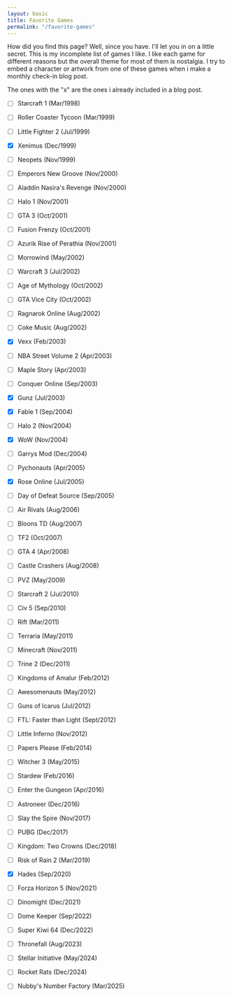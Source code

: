 ```yaml
---
layout: basic
title: Favorite Games
permalink: "/favorite-games"
---
```



How did you find this page? Well, since you have. I'll let you in on a little secret. This is my incomplete list of games I like. I like each game for different reasons but the overall theme for most of them is nostalgia. I try to embed a character or artwork from one of these games when i make a monthly check-in blog post. 

The ones with the "x" are the ones i already included in a blog post.

- [ ] Starcraft 1 (Mar/1998)  
- [ ] Roller Coaster Tycoon (Mar/1999)  
- [ ] Little Fighter 2 (Jul/1999)  
- [x] Xenimus (Dec/1999)  
- [ ] Neopets (Nov/1999)  

- [ ] Emperors New Groove (Nov/2000)  
- [ ] Aladdin Nasira's Revenge (Nov/2000)  
- [ ] Halo 1 (Nov/2001)  
- [ ] GTA 3 (Oct/2001)  
- [ ] Fusion Frenzy (Oct/2001)  
- [ ] Azurik Rise of Perathia (Nov/2001)  
- [ ] Morrowind (May/2002)  
- [ ] Warcraft 3 (Jul/2002)  
- [ ] Age of Mythology (Oct/2002)  
- [ ] GTA Vice City (Oct/2002)  
- [ ] Ragnarok Online (Aug/2002)  
- [ ] Coke Music (Aug/2002)  
- [x] Vexx (Feb/2003)  
- [ ] NBA Street Volume 2 (Apr/2003)  
- [ ] Maple Story (Apr/2003)  
- [ ] Conquer Online (Sep/2003)  
- [x] Gunz (Jul/2003)  
- [x] Fable 1 (Sep/2004)  
- [ ] Halo 2 (Nov/2004)  
- [x] WoW (Nov/2004)  
- [ ] Garrys Mod (Dec/2004)  
- [ ] Pychonauts (Apr/2005)  
- [x] Rose Online (Jul/2005)  
- [ ] Day of Defeat Source (Sep/2005)  
- [ ] Air Rivals (Aug/2006)  
- [ ] Bloons TD (Aug/2007)  
- [ ] TF2 (Oct/2007)  
- [ ] GTA 4 (Apr/2008)  
- [ ] Castle Crashers (Aug/2008)  
- [ ] PVZ (May/2009)

- [ ] Starcraft 2 (Jul/2010)  
- [ ] Civ 5 (Sep/2010)  
- [ ] Rift (Mar/2011)  
- [ ] Terraria (May/2011)  
- [ ] Minecraft (Nov/2011)  
- [ ] Trine 2 (Dec/2011)  
- [ ] Kingdoms of Amalur (Feb/2012)  
- [ ] Awesomenauts (May/2012)  
- [ ] Guns of Icarus (Jul/2012) 
- [ ] FTL: Faster than Light (Sept/2012) 
- [ ] Little Inferno (Nov/2012)  
- [ ] Papers Please (Feb/2014)
- [ ] Witcher 3 (May/2015)  
- [ ] Stardew (Feb/2016)
- [ ] Enter the Gungeon (Apr/2016)
- [ ] Astroneer (Dec/2016)
- [ ] Slay the Spire (Nov/2017)  
- [ ] PUBG (Dec/2017)  
- [ ] Kingdom: Two Crowns (Dec/2018) 
- [ ] Risk of Rain 2 (Mar/2019) 

- [x] Hades (Sep/2020)  
- [ ] Forza Horizon 5 (Nov/2021)  
- [ ] Dinomight (Dec/2021)  
- [ ] Dome Keeper (Sep/2022) 
- [ ] Super Kiwi 64 (Dec/2022)
- [ ] Thronefall (Aug/2023)
- [ ] Stellar Initiative (May/2024)
- [ ] Rocket Rats (Dec/2024)
- [ ] Nubby's Number Factory (Mar/2025) 